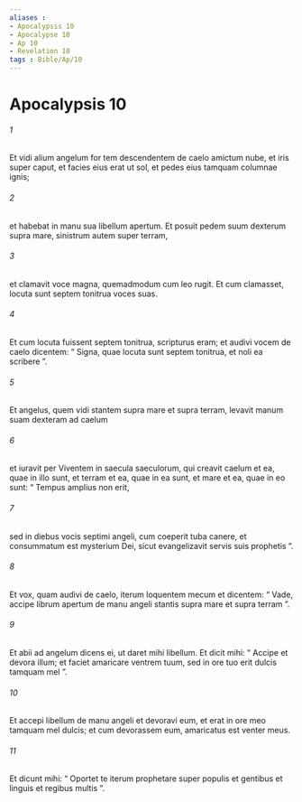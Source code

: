 ```yaml
---
aliases : 
- Apocalypsis 10
- Apocalypse 10
- Ap 10
- Revelation 10
tags : Bible/Ap/10
---
```


# Apocalypsis 10

###### 1
Et vidi alium angelum for tem descendentem de caelo amictum nube, et iris super caput, et facies eius erat ut sol, et pedes eius tamquam columnae ignis; 
###### 2
et habebat in manu sua libellum apertum. Et posuit pedem suum dexterum supra mare, sinistrum autem super terram, 
###### 3
et clamavit voce magna, quemadmodum cum leo rugit. Et cum clamasset, locuta sunt septem tonitrua voces suas. 
###### 4
Et cum locuta fuissent septem tonitrua, scripturus eram; et audivi vocem de caelo dicentem: “ Signa, quae locuta sunt septem tonitrua, et noli ea scribere ”.
###### 5
Et angelus, quem vidi stantem supra mare et supra terram, levavit manum suam dexteram ad caelum 
###### 6
et iuravit per Viventem in saecula saeculorum, qui creavit caelum et ea, quae in illo sunt, et terram et ea, quae in ea sunt, et mare et ea, quae in eo sunt: “ Tempus amplius non erit, 
###### 7
sed in diebus vocis septimi angeli, cum coeperit tuba canere, et consummatum est mysterium Dei, sicut evangelizavit servis suis prophetis ”.
###### 8
Et vox, quam audivi de caelo, iterum loquentem mecum et dicentem: “ Vade, accipe librum apertum de manu angeli stantis supra mare et supra terram ”. 
###### 9
Et abii ad angelum dicens ei, ut daret mihi libellum. Et dicit mihi: “ Accipe et devora illum; et faciet amaricare ventrem tuum, sed in ore tuo erit dulcis tamquam mel ”. 
###### 10
Et accepi libellum de manu angeli et devoravi eum, et erat in ore meo tamquam mel dulcis; et cum devorassem eum, amaricatus est venter meus. 
###### 11
Et dicunt mihi: “ Oportet te iterum prophetare super populis et gentibus et linguis et regibus multis ”.
